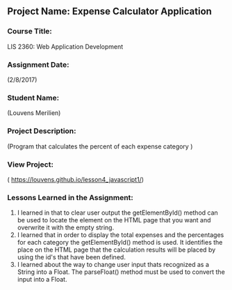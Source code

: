 ## Project Name:  Expense Calculator Application

### Course Title:
LIS 2360:  Web Application Development

### Assignment Date:  
(2/8/2017)

### Student Name:  
(Louvens Merilien)

### Project Description:
(Program that calculates the percent of each expense category  )

### View Project:
( https://louvens.github.io/lesson4_javascript1/)

### Lessons Learned in the Assignment:
1. I learned in that to clear user output the getElementById() method can be used to locate the element on the HTML page that you want and overwrite it with the empty string.  
2. I learned that in order to display the total expenses and the percentages for each category the getElementById() method is used. It identifies the place on the HTML page that the calculation results will be placed by using the id's that have been defined. 
3. I learned about the way to change user input thats recognized as a String into a Float. The parseFloat() method must be used to convert the input into a Float. 

